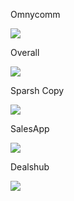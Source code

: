 Omnycomm

![](https://i.ibb.co/84BXRpw/WAMSApp-1.png)

Overall

![](https://i.ibb.co/h9LhK5D/output.png)

Sparsh Copy

![](https://i.ibb.co/yqwrsgV/WAMSSchema-3-1.jpg)

SalesApp

![](https://i.ibb.co/y5K1S59/SalesApp.png)

Dealshub

![](https://i.ibb.co/fXKkZKK/dealshub-1.png)




